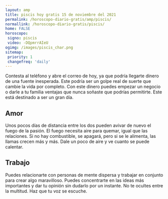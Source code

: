 ```yaml
---
layout: amp
title: piscis hoy gratis 15 de noviembre del 2021 
permalink: /horoscopo-diario-gratis/amp/piscis/
normallink: /horoscopo-diario-gratis/piscis/
home: FALSE
horoscopo:
 signo: piscis
 video: -DQpmrrAIeU
ogimg: /images/piscis_char.png
sitemap:
 priority: 1
 changefreq: 'daily'
---
```



Contesta al teléfono y abre el correo de hoy, ya que podría llegarte dinero de una fuente inesperada. Este podría ser un golpe real de suerte que cambie la vida por completo. Con este dinero puedes empezar un negocio o darle a tu familia ventajas que nunca soñaste que podrías permitirte. Este está destinado a ser un gran día.

## Amor

Unos pocos días de distancia entre los dos pueden avivar de nuevo el fuego de la pasión. El fuego necesita aire para quemar, igual que las relaciones. Si no hay combustible,  se apagará, pero si se le alimenta, las llamas crecen más y más. Dale un poco de aire y ve cuanto se puede calentar.

## Trabajo

Puedes relacionarte con personas de mente dispersa y trabajar en conjunto para crear algo maravilloso. Puedes concentrarte en las ideas más importantes y dar tu opinión sin dudarlo por un instante. No te ocultes entre la multitud. Haz que tu voz se escuche.